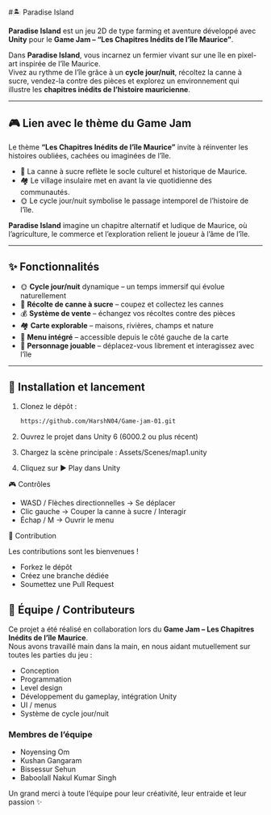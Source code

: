 #🏝️ Paradise Island  

**Paradise Island** est un jeu 2D de type farming et aventure développé avec **Unity** pour le **Game Jam – “Les Chapitres Inédits de l’île Maurice”**.  

Dans **Paradise Island**, vous incarnez un fermier vivant sur une île en pixel-art inspirée de l’île Maurice.  
Vivez au rythme de l’île grâce à un **cycle jour/nuit**, récoltez la canne à sucre, vendez-la contre des pièces et explorez un environnement qui illustre les **chapitres inédits de l’histoire mauricienne**.  

---

## 🎮 Lien avec le thème du Game Jam
Le thème **“Les Chapitres Inédits de l’île Maurice”** invite à réinventer les histoires oubliées, cachées ou imaginées de l’île.  
- 🌾 La canne à sucre reflète le socle culturel et historique de Maurice.  
- 🏘️ Le village insulaire met en avant la vie quotidienne des communautés.  
- 🌞 Le cycle jour/nuit symbolise le passage intemporel de l’histoire de l’île.  

**Paradise Island** imagine un chapitre alternatif et ludique de Maurice, où l’agriculture, le commerce et l’exploration relient le joueur à l’âme de l’île.  

---

## ✨ Fonctionnalités
- 🌞 **Cycle jour/nuit** dynamique – un temps immersif qui évolue naturellement  
- 🌾 **Récolte de canne à sucre** – coupez et collectez les cannes  
- 💰 **Système de vente** – échangez vos récoltes contre des pièces  
- 🏘️ **Carte explorable** – maisons, rivières, champs et nature  
- 📜 **Menu intégré** – accessible depuis le côté gauche de la carte  
- 👤 **Personnage jouable** – déplacez-vous librement et interagissez avec l’île  

---

## 🚀 Installation et lancement
1. Clonez le dépôt :
   ```bash
   https://github.com/HarshN04/Game-jam-01.git
2. Ouvrez le projet dans Unity 6 (6000.2 ou plus récent)

3. Chargez la scène principale :
   Assets/Scenes/map1.unity

4. Cliquez sur ▶ Play dans Unity

🎮 Contrôles
- WASD / Flèches directionnelles → Se déplacer
- Clic gauche → Couper la canne à sucre / Interagir 
- Échap / M → Ouvrir le menu
  

🤝 Contribution

Les contributions sont les bienvenues !

- Forkez le dépôt
- Créez une branche dédiée
- Soumettez une Pull Request

## 👥 Équipe / Contributeurs
Ce projet a été réalisé en collaboration lors du **Game Jam – Les Chapitres Inédits de l’île Maurice**.  
Nous avons travaillé main dans la main, en nous aidant mutuellement sur toutes les parties du jeu :  
- Conception  
- Programmation  
- Level design  
- Développement du gameplay, intégration Unity
- UI / menus
- Système de cycle jour/nuit

### Membres de l’équipe
- Noyensing Om  
- Kushan Gangaram 
- Bissessur Sehun 
- Baboolall Nakul Kumar Singh 

Un grand merci à toute l’équipe pour leur créativité, leur entraide et leur passion ✨
